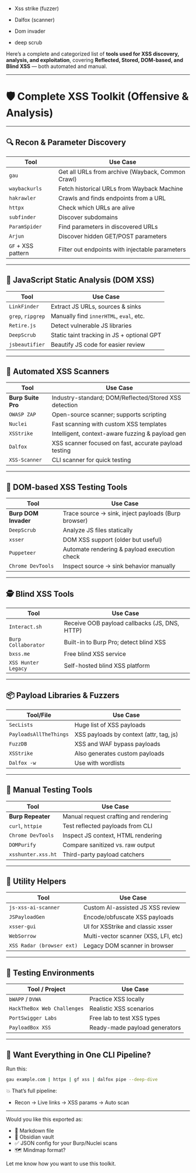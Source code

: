 - Xss strike (fuzzer)

- Dalfox (scanner)

- Dom invader

- deep scrub 

Here’s a complete and categorized list of **tools used for XSS discovery, analysis, and exploitation**, covering **Reflected, Stored, DOM-based, and Blind XSS** — both automated and manual.

---

# 🛡️ Complete XSS Toolkit (Offensive & Analysis)

---

## 🔍 Recon & Parameter Discovery

|Tool|Use Case|
|---|---|
|`gau`|Get all URLs from archive (Wayback, Common Crawl)|
|`waybackurls`|Fetch historical URLs from Wayback Machine|
|`hakrawler`|Crawls and finds endpoints from a URL|
|`httpx`|Check which URLs are alive|
|`subfinder`|Discover subdomains|
|`ParamSpider`|Find parameters in discovered URLs|
|`Arjun`|Discover hidden GET/POST parameters|
|`GF` + XSS pattern|Filter out endpoints with injectable parameters|

---

## 📄 JavaScript Static Analysis (DOM XSS)

|Tool|Use Case|
|---|---|
|`LinkFinder`|Extract JS URLs, sources & sinks|
|`grep`, `ripgrep`|Manually find `innerHTML`, `eval`, etc.|
|`Retire.js`|Detect vulnerable JS libraries|
|`DeepScrub`|Static taint tracking in JS + optional GPT|
|`jsbeautifier`|Beautify JS code for easier review|

---

## 🤖 Automated XSS Scanners

|Tool|Use Case|
|---|---|
|**Burp Suite Pro**|Industry-standard; DOM/Reflected/Stored XSS detection|
|`OWASP ZAP`|Open-source scanner; supports scripting|
|`Nuclei`|Fast scanning with custom XSS templates|
|`XSStrike`|Intelligent, context-aware fuzzing & payload gen|
|`Dalfox`|XSS scanner focused on fast, accurate payload testing|
|`XSS-Scanner`|CLI scanner for quick testing|

---

## 🧠 DOM-based XSS Testing Tools

|Tool|Use Case|
|---|---|
|**Burp DOM Invader**|Trace source → sink, inject payloads (Burp browser)|
|`DeepScrub`|Analyze JS files statically|
|`xsser`|DOM XSS support (older but useful)|
|`Puppeteer`|Automate rendering & payload execution check|
|`Chrome DevTools`|Inspect source → sink behavior manually|

---

## 🕵️ Blind XSS Tools

|Tool|Use Case|
|---|---|
|`Interact.sh`|Receive OOB payload callbacks (JS, DNS, HTTP)|
|`Burp Collaborator`|Built-in to Burp Pro; detect blind XSS|
|`bxss.me`|Free blind XSS service|
|`XSS Hunter Legacy`|Self-hosted blind XSS platform|

---

## 📦 Payload Libraries & Fuzzers

|Tool/File|Use Case|
|---|---|
|`SecLists`|Huge list of XSS payloads|
|`PayloadsAllTheThings`|XSS payloads by context (attr, tag, js)|
|`FuzzDB`|XSS and WAF bypass payloads|
|`XSStrike`|Also generates custom payloads|
|`Dalfox -w`|Use with wordlists|

---

## 🔬 Manual Testing Tools

|Tool|Use Case|
|---|---|
|**Burp Repeater**|Manual request crafting and rendering|
|`curl`, `httpie`|Test reflected payloads from CLI|
|`Chrome DevTools`|Inspect JS context, HTML rendering|
|`DOMPurify`|Compare sanitized vs. raw output|
|`xsshunter.xss.ht`|Third-party payload catchers|

---

## 🧰 Utility Helpers

|Tool|Use Case|
|---|---|
|`js-xss-ai-scanner`|Custom AI-assisted JS XSS review|
|`JSPayloadGen`|Encode/obfuscate XSS payloads|
|`xsser-gui`|UI for XSStrike and classic xsser|
|`WebSorrow`|Multi-vector scanner (XSS, LFI, etc)|
|`XSS Radar (browser ext)`|Legacy DOM scanner in browser|

---

## 🧪 Testing Environments

|Tool / Project|Use Case|
|---|---|
|`bWAPP` / `DVWA`|Practice XSS locally|
|`HackTheBox Web Challenges`|Realistic XSS scenarios|
|`PortSwigger Labs`|Free lab to test XSS types|
|`PayloadBox XSS`|Ready-made payload generators|

---

## 🧠 Want Everything in One CLI Pipeline?

Run this:

```bash
gau example.com | httpx | gf xss | dalfox pipe --deep-dive
```

💥 That’s full pipeline:

- Recon → Live links → XSS params → Auto scan

---

Would you like this exported as:

- 📄 Markdown file
- 🧠 Obsidian vault
- ✅ JSON config for your Burp/Nuclei scans
- 🗺️ Mindmap format?

Let me know how you want to use this toolkit.